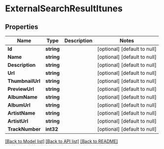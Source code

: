 # ExternalSearchResultItunes

## Properties
Name | Type | Description | Notes
------------ | ------------- | ------------- | -------------
**Id** | **string** |  | [optional] [default to null]
**Name** | **string** |  | [optional] [default to null]
**Description** | **string** |  | [optional] [default to null]
**Url** | **string** |  | [optional] [default to null]
**ThumbnailUrl** | **string** |  | [optional] [default to null]
**PreviewUrl** | **string** |  | [optional] [default to null]
**AlbumName** | **string** |  | [optional] [default to null]
**AlbumUrl** | **string** |  | [optional] [default to null]
**ArtistName** | **string** |  | [optional] [default to null]
**ArtistUrl** | **string** |  | [optional] [default to null]
**TrackNumber** | **int32** |  | [optional] [default to null]

[[Back to Model list]](../README.md#documentation-for-models) [[Back to API list]](../README.md#documentation-for-api-endpoints) [[Back to README]](../README.md)


